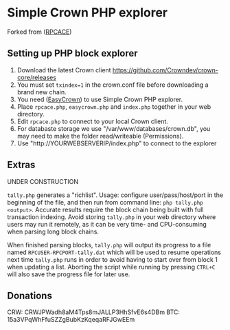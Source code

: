 Simple Crown PHP explorer
==============================

Forked from ([RPCACE](https://github.com/stolendata/rpc-ace))

Setting up PHP block explorer
------------------

1. Download the latest Crown client https://github.com/Crowndev/crown-core/releases
2. You must set `txindex=1` in the crown.conf file before downloading a brand new chain.
3. You need ([EasyCrown](https://github.com/defunctec/EasyCrown-PHP)) to use Simple Crown PHP explorer.
4. Place `rpcace.php`, `easycrown.php` and `index.php` together in your web directory.
5. Edit `rpcace.php` to connect to your local Crown client.
6. For databaste storage we use "/var/www/databases/crown.db", you may need to make the folder read/writeable (Permissions).
7. Use "http://YOURWEBSERVERIP/index.php" to connect to the explorer

Extras
------
UNDER CONSTRUCTION 

`tally.php` generates a "richlist". Usage: configure user/pass/host/port in the beginning of the file, and then run from command line: `php tally.php <output>`. Accurate results require the block chain being built with full transaction indexing. Avoid storing `tally.php` in your web directory where users may run it remotely, as it can be very time- and CPU-consuming when parsing long block chains.

When finished parsing blocks, `tally.php` will output its progress to a file named `RPCUSER-RPCPORT-tally.dat` which will be used to resume operations next time `tally.php` runs in order to avoid having to start over from block 1 when updating a list. Aborting the script while running by pressing `CTRL+C` will also save the progress file for later use.


Donations
---------

CRW: CRWJPWadh8aM4Tps8mJALLP3HhSfvE6s4DBm
BTC: 15a3VPqWhFfuSZZgBubKzKqeqaRFJGwEEm
